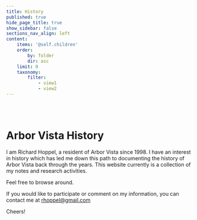 ```yaml
---
title: History
published: true
hide_page_title: true
show_sidebar: false
sections_nav_align: left
content:
    items: '@self.children'
    order:
        by: folder
        dir: asc
    limit: 0
    taxonomy:
        filter:
            - view1
            - view2
---
```


<link id="linkstyle" rel='stylesheet' href='/css/ava.css'/>


<br>
<br>

# Arbor Vista History

I am Richard Hoppel, a resident of Arbor Vista since 1998.   I have an interest in history which has led me down this path to documenting the history of Arbor Vista back through the years.  This website currently is a collection of my notes and research activities.  

Feel free to browse around.

If you would like to participate or comment on my information, you can contact me at <rhoppel@gmail.com>

Cheers!
